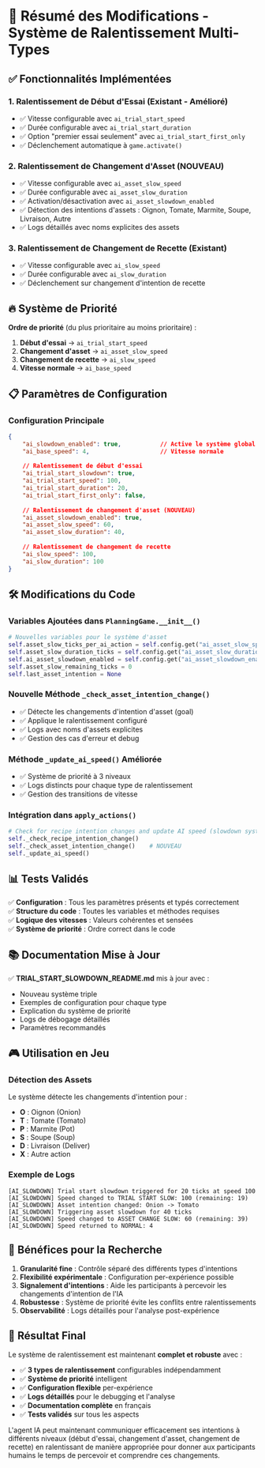 # 🎯 Résumé des Modifications - Système de Ralentissement Multi-Types

## ✅ Fonctionnalités Implémentées

### 1. **Ralentissement de Début d'Essai** (Existant - Amélioré)
- ✅ Vitesse configurable avec `ai_trial_start_speed`
- ✅ Durée configurable avec `ai_trial_start_duration`
- ✅ Option "premier essai seulement" avec `ai_trial_start_first_only`
- ✅ Déclenchement automatique à `game.activate()`

### 2. **Ralentissement de Changement d'Asset** (NOUVEAU)
- ✅ Vitesse configurable avec `ai_asset_slow_speed`
- ✅ Durée configurable avec `ai_asset_slow_duration`
- ✅ Activation/désactivation avec `ai_asset_slowdown_enabled`
- ✅ Détection des intentions d'assets : Oignon, Tomate, Marmite, Soupe, Livraison, Autre
- ✅ Logs détaillés avec noms explicites des assets

### 3. **Ralentissement de Changement de Recette** (Existant)
- ✅ Vitesse configurable avec `ai_slow_speed`
- ✅ Durée configurable avec `ai_slow_duration`
- ✅ Déclenchement sur changement d'intention de recette

## 🔥 Système de Priorité

**Ordre de priorité** (du plus prioritaire au moins prioritaire) :
1. **Début d'essai** → `ai_trial_start_speed`
2. **Changement d'asset** → `ai_asset_slow_speed`
3. **Changement de recette** → `ai_slow_speed`
4. **Vitesse normale** → `ai_base_speed`

## 📋 Paramètres de Configuration

### Configuration Principale
```json
{
    "ai_slowdown_enabled": true,           // Active le système global
    "ai_base_speed": 4,                    // Vitesse normale
    
    // Ralentissement de début d'essai
    "ai_trial_start_slowdown": true,       
    "ai_trial_start_speed": 100,          
    "ai_trial_start_duration": 20,        
    "ai_trial_start_first_only": false,   
    
    // Ralentissement de changement d'asset (NOUVEAU)
    "ai_asset_slowdown_enabled": true,    
    "ai_asset_slow_speed": 60,            
    "ai_asset_slow_duration": 40,         
    
    // Ralentissement de changement de recette
    "ai_slow_speed": 100,                 
    "ai_slow_duration": 100               
}
```

## 🛠️ Modifications du Code

### Variables Ajoutées dans `PlanningGame.__init__()`
```python
# Nouvelles variables pour le système d'asset
self.asset_slow_ticks_per_ai_action = self.config.get("ai_asset_slow_speed", 30)
self.asset_slow_duration_ticks = self.config.get("ai_asset_slow_duration", 25)
self.ai_asset_slowdown_enabled = self.config.get("ai_asset_slowdown_enabled", True)
self.asset_slow_remaining_ticks = 0
self.last_asset_intention = None
```

### Nouvelle Méthode `_check_asset_intention_change()`
- ✅ Détecte les changements d'intention d'asset (goal)
- ✅ Applique le ralentissement configuré
- ✅ Logs avec noms d'assets explicites
- ✅ Gestion des cas d'erreur et debug

### Méthode `_update_ai_speed()` Améliorée
- ✅ Système de priorité à 3 niveaux
- ✅ Logs distincts pour chaque type de ralentissement
- ✅ Gestion des transitions de vitesse

### Intégration dans `apply_actions()`
```python
# Check for recipe intention changes and update AI speed (slowdown system)
self._check_recipe_intention_change()
self._check_asset_intention_change()    # NOUVEAU
self._update_ai_speed()
```

## 📊 Tests Validés

✅ **Configuration** : Tous les paramètres présents et typés correctement  
✅ **Structure du code** : Toutes les variables et méthodes requises  
✅ **Logique des vitesses** : Valeurs cohérentes et sensées  
✅ **Système de priorité** : Ordre correct dans le code  

## 📚 Documentation Mise à Jour

✅ **TRIAL_START_SLOWDOWN_README.md** mis à jour avec :
- Nouveau système triple
- Exemples de configuration pour chaque type
- Explication du système de priorité
- Logs de débogage détaillés
- Paramètres recommandés

## 🎮 Utilisation en Jeu

### Détection des Assets
Le système détecte les changements d'intention pour :
- **O** : Oignon (Onion)
- **T** : Tomate (Tomato)  
- **P** : Marmite (Pot)
- **S** : Soupe (Soup)
- **D** : Livraison (Deliver)
- **X** : Autre action

### Exemple de Logs
```
[AI_SLOWDOWN] Trial start slowdown triggered for 20 ticks at speed 100
[AI_SLOWDOWN] Speed changed to TRIAL START SLOW: 100 (remaining: 19)
[AI_SLOWDOWN] Asset intention changed: Onion -> Tomato
[AI_SLOWDOWN] Triggering asset slowdown for 40 ticks
[AI_SLOWDOWN] Speed changed to ASSET CHANGE SLOW: 60 (remaining: 39)
[AI_SLOWDOWN] Speed returned to NORMAL: 4
```

## 🚀 Bénéfices pour la Recherche

1. **Granularité fine** : Contrôle séparé des différents types d'intentions
2. **Flexibilité expérimentale** : Configuration per-expérience possible
3. **Signalement d'intentions** : Aide les participants à percevoir les changements d'intention de l'IA
4. **Robustesse** : Système de priorité évite les conflits entre ralentissements
5. **Observabilité** : Logs détaillés pour l'analyse post-expérience

## 🎯 Résultat Final

Le système de ralentissement est maintenant **complet et robuste** avec :
- ✅ **3 types de ralentissement** configurables indépendamment
- ✅ **Système de priorité** intelligent
- ✅ **Configuration flexible** per-expérience
- ✅ **Logs détaillés** pour le debugging et l'analyse
- ✅ **Documentation complète** en français
- ✅ **Tests validés** sur tous les aspects

L'agent IA peut maintenant communiquer efficacement ses intentions à différents niveaux (début d'essai, changement d'asset, changement de recette) en ralentissant de manière appropriée pour donner aux participants humains le temps de percevoir et comprendre ces changements.
